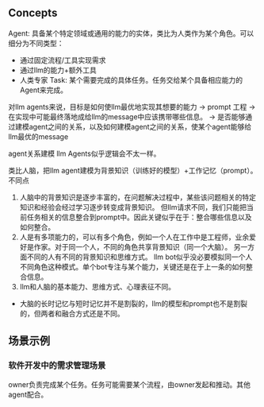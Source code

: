 
## Concepts
Agent: 具备某个特定领域或通用的能力的实体，类比为人类作为某个角色。可以细分为不同类型：
- 通过固定流程/工具实现需求
- 通过llm的能力+额外工具
- 人类专家
Task: 某个需要完成的具体任务。任务交给某个具备相应能力的Agent来完成。

对llm agents来说，目标是如何使llm最优地实现其想要的能力
-> prompt 工程
-> 在实现中可能最终落地成给llm的message中应该携带哪些信息。
-> 是否能够通过建模agent之间的关系，以及如何建模agent之间的关系，使某个agent能够给llm最优的message

agent关系建模
llm Agents似乎逻辑会不太一样。

类比人脑，把llm agent建模为背景知识（训练好的模型）+工作记忆（prompt）。
不同点
1. 人脑中的背景知识是逐步丰富的，在问题解决过程中，某些该问题相关的特定知识和经验会经过学习逐步转变成背景知识。
   但llm请求不同，我们只能把当前任务相关的信息整合到prompt中。因此关键似乎在于：整合哪些信息以及如何整合。
2. 人是有多项能力的，可以有多个角色，例如一个人在工作中是工程师，业余爱好是作家。对于同一个人，不同的角色共享背景知识（同一个大脑）。
   另一方面不同的人有不同的背景知识和思维方式。
   llm bot似乎没必要模拟同一个人不同角色这种模式。单个bot专注与某个能力，关键还是在于上一条的如何整合信息。
3. llm和人脑的基本能力、思维方式、心理表征不同。
  - 大脑的长时记忆与短时记忆并不是割裂的，llm的模型和prompt也不是割裂的，但两者和融合方式还是不同。

## 场景示例
### 软件开发中的需求管理场景
owner负责完成某个任务。任务可能需要某个流程，由owner发起和推动。其他agent配合。
